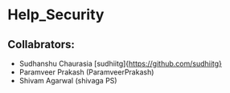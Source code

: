 # Help_Security
## Collabrators:
* Sudhanshu Chaurasia [sudhiitg]{https://github.com/sudhiitg}
* Paramveer Prakash (ParamveerPrakash)
* Shivam Agarwal (shivaga PS)
